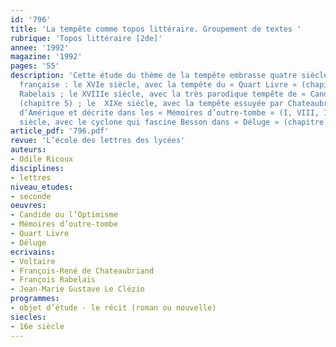 ```yaml
---
id: '796'
title: 'La tempête comme topos littéraire. Groupement de textes '
rubrique: 'Topos littéraire [2de]'
annee: '1992'
magazine: '1992'
pages: '55'
description: 'Cette étude du thème de la tempête embrasse quatre siècles de littérature
  française : le XVIe siècle, avec la tempête du « Quart Livre » (chapitre 18), de
  Rabelais ; le XVIIIe siècle, avec la très parodique tempête de « Candide », de Voltaire
  (chapitre 5) ; le  XIXe siècle, avec la tempête essuyée par Chateaubriand au retour
  d’Amérique et décrite dans les « Mémoires d’outre-tombe » (I, VIII, 12) ; le XXe
  siècle, avec le cyclone qui fascine Besson dans « Déluge » (chapitre 8) de Le Clézio.'
article_pdf: '796.pdf'
revue: 'L’école des lettres des lycées'
auteurs:
- Odile Ricoux
disciplines:
- lettres
niveau_etudes:
- seconde
oeuvres:
- Candide ou l’Optimisme
- Mémoires d’outre-tombe
- Quart Livre
- Déluge
ecrivains:
- Voltaire
- François-René de Chateaubriand
- François Rabelais
- Jean-Marie Gustave Le Clézio
programmes:
- objet d’étude - le récit (roman ou nouvelle)
siecles:
- 16e siècle
---
```


